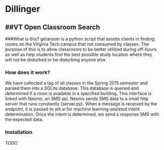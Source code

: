 # Dillinger
##VT Open Classroom Search
---
###What is this?
getaroom is a python script that assists clients in finding rooms on the Virginia Tech campus that not consumed by classes. The purpose of this is to allow classrooms to be better utilized during off-hours as well as help students find the best possible study location where they will not be disturbed or be disturbing anyone else.
### How does it work?
We have collected a log of all classes in the Spring 2015 semester and parsed them into a SQLite database. This database is queried and determined if a room is available in a specified building. This interface is linked with Nexmo, an SMS api. Nexmo sends SMS data to a small http server that runs constantly (server.py). When a message is received by the endpoint, it is passed to wit.ai for machine learning-assisted intent determination. Once the intent is determined, we send a response SMS with the expected data.

### Installation
TODO